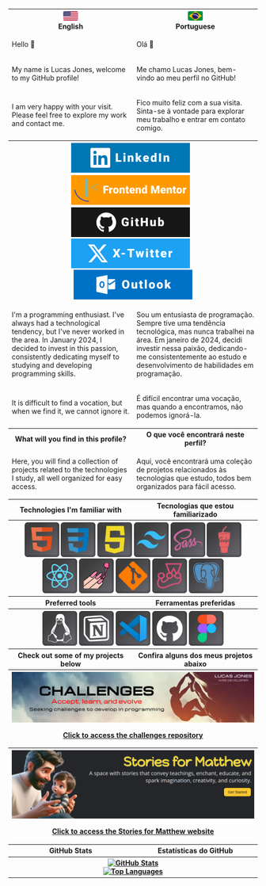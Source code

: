 <table>
  <tr>
    <th style="width: 50%;">
      <img src="./assets/images/usa.svg" alt="USA Flag" title="English" style="width: 30px;"><br>
      English
    </th>
    <th style="width: 50%;">
      <img src="./assets/images/brazil.svg" alt="Brazil Flag" title="Portuguese" style="width: 30px;"><br>
      Portuguese</th>
  </tr>
  <tr>
    <td><p>Hello 👋</p></td>
    <td><p>Olá 👋</p></td>
  </tr>
  <tr>
    <td><p>My name is Lucas Jones, welcome to my GitHub profile!</p></td>
    <td><p>Me chamo Lucas Jones, bem-vindo ao meu perfil no GitHub!</p></td>
  </tr>
  <tr>
    <td><p>I am very happy with your visit. Please feel free to explore my work and contact me.</p></td>
    <td><p>Fico muito feliz com a sua visita. Sinta-se à vontade para explorar meu trabalho e entrar em contato comigo.</p></td>
  </tr>
  <tr>
    <th colspan="2">
      <a href="https://www.linkedin.com/in/LucasJCFreire" title="LinkedIn Profile"><img src="./assets/images/linkedin_small.svg" alt="LinkedIn Profile" style="margin-right: 10px;"></a>
      <a href="https://www.frontendmentor.io/profile/LucasJCFreire" title="Frontend Mentor Profile"><img src="./assets/images/frontendmentor_small.svg" alt="Frontend Mentor Profile" style="margin-right: 10px;"></a>
      <a href="https://github.com/LucasJCFreire" title="GitHub Profile"><img src="./assets/images/github_small.svg" alt="GitHub Profile" style="margin-right: 10px;"></a>
      <a href="https://x.com/LucasJCFreire" title="X Profile"><img src="./assets/images/x_small.svg" alt="X Profile" style="margin-right: 10px;"></a>
      <a href="mailto:lucasjcfreire@outlook.com" title="Outlook mail"><img src="./assets/images/outlook_small.svg" alt="Outlook mail"></a>
    </th>
  </tr>
  <tr>
    <td><p>I'm a programming enthusiast. I've always had a technological tendency, but I've never worked in the area. In January 2024, I decided to invest in this passion, consistently dedicating myself to studying and developing programming skills.</p></td>
    <td><p>Sou um entusiasta de programação. Sempre tive uma tendência tecnológica, mas nunca trabalhei na área. Em janeiro de 2024, decidi investir nessa paixão, dedicando-me consistentemente ao estudo e desenvolvimento de habilidades em programação.</p></td>
  </tr>
  <tr>
    <td><p>It is difficult to find a vocation, but when we find it, we cannot ignore it.</p></td>
    <td><p>É difícil encontrar uma vocação, mas quando a encontramos, não podemos ignorá-la.</p></td>
  </tr>
  <tr>
    <th style="width: 50%;">What will you find in this profile?</th>
    <th style="width: 50%;">O que você encontrará neste perfil?</th>
  </tr>
  <tr>
    <td><p>Here, you will find a collection of projects related to the technologies I study, all well organized for easy access.</p></td>
    <td><p>Aqui, você encontrará uma coleção de projetos relacionados às tecnologias que estudo, todos bem organizados para fácil acesso.</p></td>
  </tr>
  <tr>
    <th style="width: 50%;">Technologies I'm familiar with</th>
    <th style="width: 50%;">Tecnologias que estou familiarizado</th>
  </tr>
  <tr>
    <th colspan="2">
      <img src="./assets/images/html_large.svg" alt="HTML logo" title="HTML" style="width: 70px;">
      <img src="./assets/images/css_large.svg" alt="CSS logo" title="CSS" style="width: 70px;">
      <img src="./assets/images/javascript_large.svg" alt="JavaScript logo" title="JavaScript" style="width: 70px;">
      <img src="./assets/images/tailwind_large.svg" alt="Tailwind logo" title="Tailwind CSS" style="width: 70px;">
      <img src="./assets/images/sass_large.svg" alt="Sass logo" title="Sass" style="width: 70px;">
      <img src="./assets/images/gulp_large.svg" alt="gulp logo" title="Gulp" style="width: 70px;">
      <img src="./assets/images/react_large.svg" alt="React logo" title="React" style="width: 70px;">
      <img src="./assets/images/styled_large.svg" alt="Styled Components logo" title="Styled Components" style="width: 70px;">
      <img src="./assets/images/git_large.svg" alt="Github logo" title="Github" style="width: 70px;">
      <img src="./assets/images/jest_large.svg" alt="Jest logo" title="Jest" style="width: 70px;">
      <img src="./assets/images/postgre_large.svg" alt="PostgreSQL logo" title="PostgreSQL" style="width: 70px;">
    </th>
  </tr>
  <tr>
    <th style="width: 50%;">Preferred tools</th>
    <th style="width: 50%;">Ferramentas preferidas</th>
  </tr>
  <tr>
    <th colspan="2">
      <img src="./assets/images/linux_large.svg" alt="Linux logo" title="Linux" style="width: 70px;">
      <img src="./assets/images/notion_large.svg" alt="Notion logo" title="Notion" style="width: 70px;">
      <img src="./assets/images/vscode_large.svg" alt="VSCode logo" title="VSCode" style="width: 70px;">
      <img src="./assets/images/github_large.svg" alt="Git logo" title="Git" style="width: 70px;">
      <img src="./assets/images/figma_large.svg" alt="Figma logo" title="Figma" style="width: 70px;">
    </th>
  </tr>
    <tr>
    <th style="width: 50%;">Check out some of my projects below</th>
    <th style="width: 50%;">Confira alguns dos meus projetos abaixo</th>
  </tr>
    <tr>
        <th colspan="2">
            <a href="https://github.com/LucasJCFreire/challenges" title="Click to access the challenges repository">
                <img src="https://raw.githubusercontent.com/LucasJCFreire/LucasJCFreire/main/assets/images/challenges_main.png" alt="Banner de Desafios"/>
                <p>Click to access the challenges repository</p>
            </a>
        </th>
    </tr>
        <tr>
        <th colspan="2">
            <a href="https://storiesformatthew.vercel.app/" title="Click to access page Stories for Matthew">
                <img src="./assets/images/storiesformatthew.png" alt="Banner do site Stories for Matthew"/>
                <p>Click to access the Stories for Matthew website</p>
            </a>
        </th>
    </tr>
  <tr>
    <th style="width: 50%;">GitHub Stats</th>
    <th style="width: 50%;">Estatísticas do GitHub</th>
  </tr>
  <tr>
    <th colspan="2">
      <a href="https://github.com/lucasjcfreire">
        <img src="https://github-readme-stats.vercel.app/api?username=lucasjcfreire&theme=dark&include_all_commits=true" alt="GitHub Stats" style="max-width: 100%;" title="GitHub Stats">
      </a>
      <br>
      <a href="https://github.com/lucasjcfreire">
        <img src="https://github-readme-stats.vercel.app/api/top-langs/?username=lucasjcfreire&langs_count=10&theme=dark" alt="Top Languages" style="max-width: 100%;" title="Top Languages">
      </a>
    </th>
  </tr>
</table>
